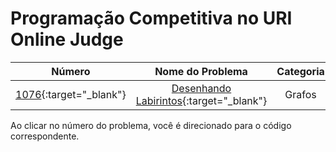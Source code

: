 # Programação Competitiva no URI Online Judge

Número | Nome do Problema | Categoria | Linguagem
|     :---:      |     :---:      |     :---:      |     :---:      |  
[1076](https://github.com/CaioDallaqua/Programacao_Competitiva_URI/blob/master/Grafos/1076.cpp){:target="_blank"} | [Desenhando Labirintos](https://www.urionlinejudge.com.br/judge/pt/problems/view/1076){:target="_blank"} | Grafos | C++

Ao clicar no número do problema, você é direcionado para o código correspondente.
